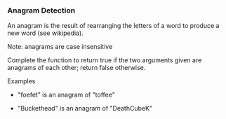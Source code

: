 ### Anagram Detection

An anagram is the result of rearranging the letters of a word to produce a new word (see wikipedia).

Note: anagrams are case insensitive

Complete the function to return true if the two arguments given are anagrams of each other; return false otherwise.

Examples

* "foefet" is an anagram of "toffee"

* "Buckethead" is an anagram of "DeathCubeK"

